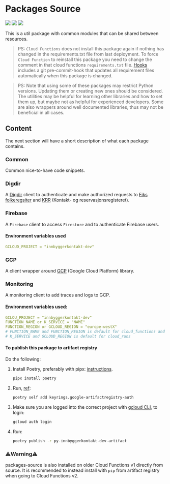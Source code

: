 # Packages Source
[![](https://img.shields.io/badge/Docker-a?style=flat&logo=docker&label=Container&color=2496ED&logoColor=ffffff)](https://www.docker.com/)
[![](https://img.shields.io/badge/Poetry-a?style=flat&logo=poetry&label=Package-Manager&color=60A5FA&logoColor=ffffff)](https://python-poetry.org/)
[![](https://img.shields.io/badge/Python-a?style=flat&logo=python&label=Code&color=3776AB&logoColor=ffffff)](https://www.python.org/)

This is a util package with common modules that can be shared between resources.

>PS: `Cloud Functions` does not install this package again if nothing has changed in the requirements.txt file from last deployment.
To force `Cloud Function` to reinstall this package you need to change the comment in that cloud functions `requirements.txt` file.
[Hooks](https://github.com/knowit/Innbyggerkontakt-public/tree/master/hooks) includes a git pre-commit-hook that updates all requirement files automatically when this package is changed.

>PS: Note that using some of these packages may restrict Python versions. Updating them or creating new ones should be considered. The utilities may be helpful for learning other libraries and how to set them up, but maybe not as helpful for experienced developers. Some are also wrappers around well documented libraries, thus may not be beneficial in all cases.

## Content
The next section will have a short description of what each package contains.
### Common
Common nice-to-have code snippets.

### Digdir
A [Digdir](https://www.digdir.no/) client to authenticate and make authorized requests to [Fiks folkeregsiter](https://www.ks.no/fagomrader/digitalisering/felleslosninger/modernisert-folkeregister/) and [KRR](https://eid.difi.no/nb/personvernerklaering/kontakt-og-reservasjonsregisteret-krr) (Kontakt- og reservasjonsregisteret).

### Firebase
A `Firebase` client to access `Firestore` and to authenticate Firebase users.

#### Environment variables used
```yml
GCLOUD_PROJECT = "innbyggerkontakt-dev"
```

### GCP
A client wrapper around [GCP](https://cloud.google.com/) (Google Cloud Platform) library.

### Monitoring
A monitoring client to add traces and logs to GCP.

#### Environment variables used:
```yml
GCLOU_PROJECT = "innbyggerkontakt-dev"
FUNCTION_NAME or K_SERVICE = "NAME"
FUNCTION_REGION or GCLOUD_REGION = "europe-westX"
# FUNCTION_NAME and FUNCTION_REGION is default for cloud_functions and
# K_SERVICE and GCLOUD_REGION is default for cloud_runs
```

#### To publish this package to artifact registry
Do the following:

1. Install Poetry, preferably with pipx: [instructions](https://python-poetry.org/docs/).
    ```bash
    pipx install poetry
    ```
2. Run, [ref](https://cloud.google.com/artifact-registry/docs/python/authentication):
    ```bash
    poetry self add keyrings.google-artifactregistry-auth
    ```
3. Make sure you are logged into the correct project with [gcloud CLI](https://cloud.google.com/sdk/gcloud), to login:
    ```bash
    gcloud auth login
    ```
4. Run:
    ```bash
    poetry publish -r py-innbyggerkontakt-dev-artifact
    ```

### ⚠️Warning⚠️
packages-source is also installed on older Cloud Functions v1 directly from source. It is recommended to instead install with `pip` from artifact registry when going to Cloud Functions v2.
